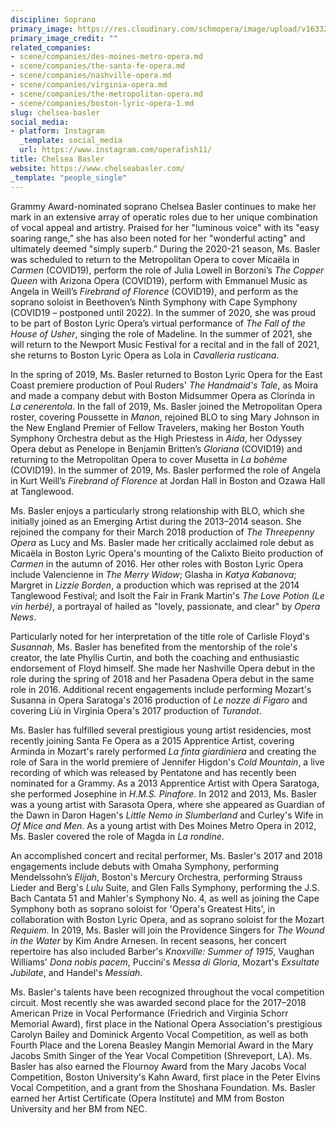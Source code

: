 ```yaml
---
discipline: Soprano
primary_image: https://res.cloudinary.com/schmopera/image/upload/v1633282824/media/2021/10/ChelseaBasler_clea6g.jpg
primary_image_credit: ""
related_companies:
- scene/companies/des-moines-metro-opera.md
- scene/companies/the-santa-fe-opera.md
- scene/companies/nashville-opera.md
- scene/companies/virginia-opera.md
- scene/companies/the-metropolitan-opera.md
- scene/companies/boston-lyric-opera-1.md
slug: chelsea-basler
social_media:
- platform: Instagram
  _template: social_media
  url: https://www.instagram.com/operafish11/
title: Chelsea Basler
website: https://www.chelseabasler.com/
_template: "people_single"
---
```

Grammy Award-nominated soprano Chelsea Basler continues to make her mark in an extensive array of operatic roles due to her unique combination of vocal appeal and artistry. Praised for her "luminous voice" with its "easy soaring range,” she has also been noted for her "wonderful acting" and ultimately deemed "simply superb.” During the 2020-21 season, Ms. Basler was scheduled to return to the Metropolitan Opera to cover Micaëla in _Carmen_ (COVID19), perform the role of Julia Lowell in Borzoni’s _The Copper Queen_ with Arizona Opera (COVID19), perform with Emmanuel Music as Angela in Weill’s _Firebrand of Florence_ (COVID19), and perform as the soprano soloist in Beethoven’s Ninth Symphony with Cape Symphony (COVID19 – postponed until 2022). In the summer of 2020, she was proud to be part of Boston Lyric Opera’s virtual performance of _The Fall of the House of Usher_, singing the role of Madeline. In the summer of 2021, she will return to the Newport Music Festival for a recital and in the fall of 2021, she returns to Boston Lyric Opera as Lola in _Cavalleria rusticana_.

In the spring of 2019, Ms. Basler returned to Boston Lyric Opera for the East Coast premiere production of Poul Ruders' _The Handmaid's Tale_, as Moira and made  a company debut with Boston Midsummer Opera as Clorinda in _La cenerentola_. In the fall of 2019, Ms. Basler joined the Metropolitan Opera roster, covering Poussette in _Manon_, rejoined BLO to sing Mary Johnson in the New England Premier of Fellow Travelers, making her Boston Youth Symphony Orchestra debut as the High Priestess in _Aida_, her Odyssey Opera debut as Penelope in Benjamin Britten’s _Gloriana_ (COVID19) and returning to the Metropolitan Opera to cover Musetta in _La bohème_ (COVID19). In the summer of 2019, Ms. Basler performed the role of Angela in Kurt Weill’s _Firebrand of Florence_ at Jordan Hall in Boston and Ozawa Hall at Tanglewood.

Ms. Basler enjoys a particularly strong relationship with BLO, which she initially joined as an Emerging Artist during the 2013–2014 season. She rejoined the company for their March 2018 production of _The Threepenny Opera_ as Lucy and Ms. Basler made her critically acclaimed role debut as Micaëla in Boston Lyric Opera's mounting of the Calixto Bieito production of _Carmen_ in the autumn of 2016. Her other roles with Boston Lyric Opera include Valencienne in _The Merry Widow_; Glasha in _Katya Kabanova_; Margret in _Lizzie Borden_, a production which was reprised at the 2014 Tanglewood Festival; and Isolt the Fair in Frank Martin's _The Love Potion (Le vin herbé)_, a portrayal of hailed as "lovely, passionate, and clear" by _Opera News_.

Particularly noted for her interpretation of the title role of Carlisle Floyd's _Susannah_, Ms. Basler has benefited from the mentorship of the role's creator, the late Phyllis Curtin, and both the coaching and enthusiastic endorsement of Floyd himself. She made her Nashville Opera debut in the role during the spring of 2018 and her Pasadena Opera debut in the same role in 2016. Additional recent engagements include performing Mozart's Susanna in Opera Saratoga's 2016 production of _Le nozze di Figaro_ and covering Liù in Virginia Opera's 2017 production of _Turandot_.

Ms. Basler has fulfilled several prestigious young artist residencies, most recently joining Santa Fe Opera as a 2015 Apprentice Artist, covering Arminda in Mozart's rarely performed _La finta giardiniera_ and creating the role of Sara in the world premiere of Jennifer Higdon's _Cold Mountain_, a live recording of which was released by Pentatone and has recently been nominated for a Grammy. As a 2013 Apprentice Artist with Opera Saratoga, she performed Josephine in _H.M.S. Pinafore_. In 2012 and 2013, Ms. Basler was a young artist with Sarasota Opera, where she appeared as Guardian of the Dawn in Daron Hagen's _Little Nemo in Slumberland_ and Curley's Wife in _Of Mice and Men_. As a young artist with Des Moines Metro Opera in 2012, Ms. Basler covered the role of Magda in _La rondine_.

An accomplished concert and recital performer, Ms. Basler's 2017 and 2018 engagements include debuts with Omaha Symphony, performing Mendelssohn’s _Elijah_, Boston's Mercury Orchestra, performing Strauss Lieder and Berg's _Lulu_ Suite, and Glen Falls Symphony, performing the J.S. Bach Cantata 51 and Mahler's Symphony No. 4, as well as joining the Cape Symphony both as soprano soloist for 'Opera's Greatest Hits', in collaboration with Boston Lyric Opera, and as soprano soloist for the Mozart _Requiem_. In 2019, Ms. Basler will join the Providence Singers for _The Wound in the Water_ by Kim Andre Arnesen. In recent seasons, her concert repertoire has also included Barber's _Knoxville: Summer of 1915_, Vaughan Williams' _Dona nobis pacem_, Puccini's _Messa di Gloria_, Mozart's _Exsultate Jubilate_, and Handel's _Messiah_.

Ms. Basler's talents have been recognized throughout the vocal competition circuit. Most recently she was awarded second place for the 2017–2018 American Prize in Vocal Performance (Friedrich and Virginia Schorr Memorial Award), first place in the National Opera Association's prestigious Carolyn Bailey and Dominick Argento Vocal Competition, as well as both Fourth Place and the Lorena Beasley Mangin Memorial Award in the Mary Jacobs Smith Singer of the Year Vocal Competition (Shreveport, LA). Ms. Basler has also earned the Flournoy Award from the Mary Jacobs Vocal Competition, Boston University's Kahn Award, first place in the Peter Elvins Vocal Competition, and a grant from the Shoshana Foundation. Ms. Basler earned her Artist Certificate (Opera Institute) and MM from Boston University and her BM from NEC.
